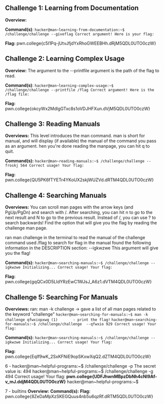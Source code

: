 ## Challenge 1: Learning from Documentation
**Overview:** 

**Command(s)**: `hacker@man~learning-from-documentation:~$ /challenge/challenge --giveflag
Correct argument! Here is your flag:`

**Flag:** pwn.college{c5I1Pq-jUtvJfjdYxRhoGWEEBHh.dRjM5QDL0UTO0czW}

## Challenge 2: Learning Complex Usage
**Overview:** The argument to the --printfile argument is the path of the flag to read.

**Command(s)**: `hacker@man~learning-complex-usage:~$ /challenge/challenge --printfile /flag
Correct argument! Here is the /flag file:`

**Flag:** pwn.college{okcyWx2MdlgGTxc8s1oVDJHFXun.dVjM5QDL0UTO0czW}

## Challenge 3: Reading Manuals
**Overviews:** This level introduces the man command. 
man is short for manual, and will display (if available) the manual of the command you pass as an argument.
hen you're done reading the manpage, you can hit q to quit.

**Command(s):**
`hacker@man~reading-manuals:~$ /challenge/challenge --froskj 564
Correct usage! Your flag: `

**Flag:** pwn.college{QU5PK6fTYETr4YKoUX2skjWUZVd.dRTM4QDL0UTO0czW}

## Challenge 4: Searching Manuals
**Overviews:** You can scroll man pages with the arrow keys (and PgUp/PgDn) and search with /.
After searching, you can hit n to go to the next result and N to go to the previous result. 
Instead of /, you can use ? to search backwards!
Find the option that will give you the flag by reading the challenge man page.

ran man challenge in the terminal to read the manual of the challenge command
used /flag to search for flag in the manual
found the following information in the DESCRIPTION section:
--igkwzwe This argument will give you the flag!

**Command(s):**
`hacker@man~searching-manuals:~$ /challenge/challenge --igkwzwe
Initializing...
Correct usage! Your flag: `

**Flag:** pwn.college{gqQCx0D5LldYRzEwC1WJsJ_A6z1.dVTM4QDL0UTO0czW}

## Challenge 5: Searching For Manuals
**Overviews:** 
ran: man -k challenge -> gave a list of all man pages related to the keyword "challenge"
`hacker@man~searching-for-manuals:~$ man -k challenge
qfwxiopxwq (1)       - print the flag!`
`hacker@man~searching-for-manuals:~$ /challenge/challenge  --qfwxio 929
Correct usage! Your flag:`

**Command(s):**
`hacker@man~searching-manuals:~$ /challenge/challenge --igkwzwe
Initializing...
Correct usage! Your flag: `

**Flag:** pwn.college{EqIf9wK_2SxKFNiE9opSKxwXqQ2.dZTM4QDL0UTO0czW}

6 - hacker@man~helpful-programs:~$ /challenge/challenge -p
The secret value is: 494
hacker@man~helpful-programs:~$ /challenge/challenge -g 494
Correct usage! Your flag: **pwn.college{UDFJhwnMBpzDbNh4cNI9Af-v_mJ.ddjM4QDL0UTO0czW}**
hacker@man~helpful-programs:~$

7 - builtins 
**Overview:**
**Command(s):**
**Flag:** pwn.college{8ZeDaMpXzSKEGQuus4nb5u6qzRf.dRTM5QDL0UTO0czW}

